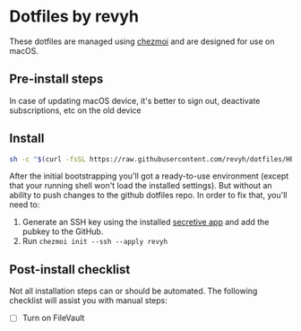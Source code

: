 # Dotfiles by revyh

These dotfiles are managed using [chezmoi](chezmoi.io) and are designed for use on macOS.

## Pre-install steps

In case of updating macOS device, it's better to sign out, deactivate subscriptions, etc on the old device

## Install

```sh
sh -c "$(curl -fsSL https://raw.githubusercontent.com/revyh/dotfiles/HEAD/bootstrap.zsh)"
```

After the initial bootstrapping you'll got a ready-to-use environment (except that your running shell won't load the installed settings). But without an ability to push changes to the github dotfiles repo. In order to fix that, you'll need to:
1. Generate an SSH key using the installed [secretive app](https://github.com/maxgoedjen/secretive) and add the pubkey to the GitHub.
1. Run `chezmoi init --ssh --apply revyh`

## Post-install checklist

Not all installation steps can or should be automated. The following checklist will assist you with manual steps:

- [ ] Turn on FileVault

